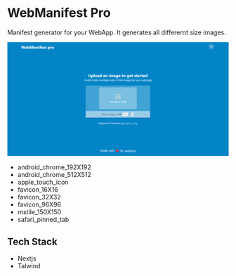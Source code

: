 # WebManifest Pro

Manifest generator for your WebApp.
It generates all differernt size images.

![WebManifest](webmanifest-pro.png)

- android_chrome_192X192
- android_chrome_512X512
- apple_touch_icon
- favicon_16X16
- favicon_32X32
- favicon_96X96
- mstile_150X150
- safari_pinned_tab

## Tech Stack
 - Nextjs
 - Talwind